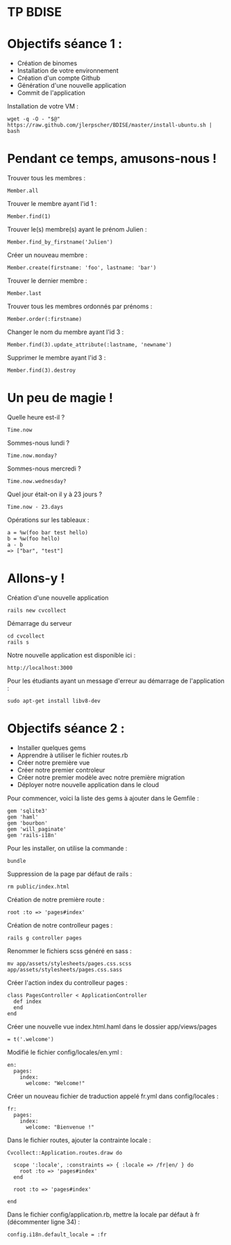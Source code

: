 TP BDISE
=====

Objectifs séance 1 :
=====
- Création de binomes
- Installation de votre environnement
- Création d'un compte Github
- Génération d'une nouvelle application
- Commit de l'application


Installation de votre VM :

```
wget -q -O - "$@" https://raw.github.com/jlerpscher/BDISE/master/install-ubuntu.sh | bash
```

Pendant ce temps, amusons-nous !
=====

Trouver tous les membres :
```
Member.all
```

Trouver le membre ayant l'id 1 :
```
Member.find(1)
```

Trouver le(s) membre(s) ayant le prénom Julien :
```
Member.find_by_firstname('Julien')
```

Créer un nouveau membre :
```
Member.create(firstname: 'foo', lastname: 'bar')
```

Trouver le dernier membre :
```
Member.last
```

Trouver tous les membres ordonnés par prénoms :
```
Member.order(:firstname)
```

Changer le nom du membre ayant l'id 3 :
```
Member.fin­d(3).updat­e_attribut­e(:lastname, 'newname')­
```

Supprimer le membre ayant l'id 3 :
```
Member.find(3).destroy
```

Un peu de magie !
=====

Quelle heure est-il ?
```
Time.now
```

Sommes-nous lundi ?
```
Time.now.monday?
```
Sommes-nous mercredi ?
```
Time.now.wednesday?
```

Quel jour était-on il y à 23 jours ?
```
Time.now - 23.days
```

Opérations sur les tableaux : 
```
a = %w(foo bar test hello)
b = %w(foo hello)
a - b
=> ["bar", "test"]
```

Allons-y !
======

Création d'une nouvelle application
```
rails new cvcollect
```

Démarrage du serveur
```
cd cvcollect
rails s
```

Notre nouvelle application est disponible ici :
```
http://localhost:3000
```

Pour les étudiants ayant un message d'erreur au démarrage de l'application :
```
sudo apt-get install libv8-dev
```


Objectifs séance 2 :
=====

- Installer quelques gems
- Apprendre à utiliser le fichier routes.rb
- Créer notre première vue
- Créer notre premier controleur
- Créer notre premier modèle avec notre première migration
- Déployer notre nouvelle application dans le cloud

Pour commencer, voici la liste des gems à ajouter dans le Gemfile :

```
gem 'sqlite3'
gem 'haml'
gem 'bourbon'
gem 'will_paginate'
gem 'rails-i18n'
```

Pour les installer, on utilise la commande :
```
bundle
```

Suppression de la page par défaut de rails : 
```
rm public/index.html
```

Création de notre première route :
```
root :to => 'pages#index'
```

Création de notre controlleur pages :
```
rails g controller pages
```

Renommer le fichiers scss généré en sass :
```
mv app/assets/stylesheets/pages.css.scss app/assets/stylesheets/pages.css.sass
```

Créer l'action index du controlleur pages :
```
class PagesController < ApplicationController
  def index
  end
end
```

Créer une nouvelle vue index.html.haml dans le dossier app/views/pages
```
= t('.welcome')
```

Modifié le fichier config/locales/en.yml :
```
en:
  pages:
    index:
      welcome: "Welcome!"
```


Créer un nouveau fichier de traduction appelé fr.yml dans config/locales :
```
fr:
  pages:
    index:
      welcome: "Bienvenue !"
```

Dans le fichier routes, ajouter la contrainte locale :
```
Cvcollect::Application.routes.draw do

  scope ':locale', :constraints => { :locale => /fr|en/ } do
    root :to => 'pages#index' 
  end

  root :to => 'pages#index'
  
end
```

Dans le fichier config/application.rb, mettre la locale par défaut à fr (décommenter ligne 34) :
```
config.i18n.default_locale = :fr
```
